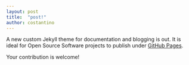 ```yaml
---
layout: post
title:  "post!"
author: costantino
---
```

A new custom Jekyll theme for documentation and blogging is out. It is ideal for Open Source Software projects to publish under [GitHub Pages](https://pages.github.com).

Your contribution is welcome!
